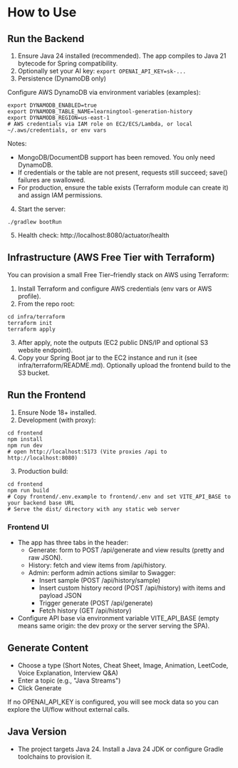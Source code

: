 # How to Use

## Run the Backend
1. Ensure Java 24 installed (recommended). The app compiles to Java 21 bytecode for Spring compatibility.
2. Optionally set your AI key: `export OPENAI_API_KEY=sk-...`
3. Persistence (DynamoDB only)

Configure AWS DynamoDB via environment variables (examples):
```
export DYNAMODB_ENABLED=true
export DYNAMODB_TABLE_NAME=learningtool-generation-history
export DYNAMODB_REGION=us-east-1
# AWS credentials via IAM role on EC2/ECS/Lambda, or local ~/.aws/credentials, or env vars
```
Notes:
- MongoDB/DocumentDB support has been removed. You only need DynamoDB.
- If credentials or the table are not present, requests still succeed; save() failures are swallowed.
- For production, ensure the table exists (Terraform module can create it) and assign IAM permissions.

4. Start the server:
```
./gradlew bootRun
```
5. Health check: http://localhost:8080/actuator/health

## Infrastructure (AWS Free Tier with Terraform)
You can provision a small Free Tier–friendly stack on AWS using Terraform:

1. Install Terraform and configure AWS credentials (env vars or AWS profile).
2. From the repo root:
```
cd infra/terraform
terraform init
terraform apply
```
3. After apply, note the outputs (EC2 public DNS/IP and optional S3 website endpoint).
4. Copy your Spring Boot jar to the EC2 instance and run it (see infra/terraform/README.md). Optionally upload the frontend build to the S3 bucket.

## Run the Frontend
1. Ensure Node 18+ installed.
2. Development (with proxy):
```
cd frontend
npm install
npm run dev
# open http://localhost:5173 (Vite proxies /api to http://localhost:8080)
```
3. Production build:
```
cd frontend
npm run build
# Copy frontend/.env.example to frontend/.env and set VITE_API_BASE to your backend base URL
# Serve the dist/ directory with any static web server
```

### Frontend UI
- The app has three tabs in the header:
  - Generate: form to POST /api/generate and view results (pretty and raw JSON).
  - History: fetch and view items from /api/history.
  - Admin: perform admin actions similar to Swagger:
    - Insert sample (POST /api/history/sample)
    - Insert custom history record (POST /api/history) with items and payload JSON
    - Trigger generate (POST /api/generate)
    - Fetch history (GET /api/history)
- Configure API base via environment variable VITE_API_BASE (empty means same origin: the dev proxy or the server serving the SPA).

## Generate Content
- Choose a type (Short Notes, Cheat Sheet, Image, Animation, LeetCode, Voice Explanation, Interview Q&A)
- Enter a topic (e.g., "Java Streams")
- Click Generate

If no OPENAI_API_KEY is configured, you will see mock data so you can explore the UI/flow without external calls.

## Java Version
- The project targets Java 24. Install a Java 24 JDK or configure Gradle toolchains to provision it.
